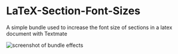 LaTeX-Section-Font-Sizes
========================

A simple bundle used to increase the font size of sections in a latex document with Textmate

![screenshot of bundle effects](https://raw.github.com/bcomnes/LaTeX-Section-Font-Sizes.tmbundle/master/screenshot.png)
